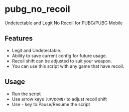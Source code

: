 # pubg_no_recoil
Undetectable and Legit No Recoil for PUBG/PUBG Mobile

## Features
-   Legit and Undetectable.
-   Ability to save current config for future usage.
-   Recoil shift can be adjusted to suit your weapon.
-   You can use this script with any game that have recoil.

## Usage
 - Run the script
 - Use arrow keys `(UP/DOWN)` to adjust recoil shift
 - Use `~` key to Pause/Resume the script
